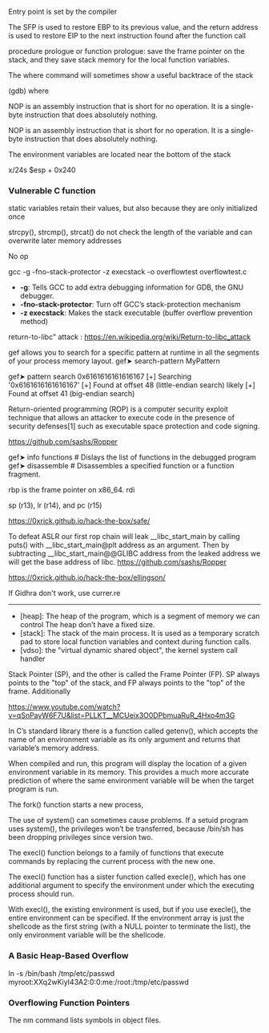 




Entry point is set by the compiler 

The SFP is used to restore EBP to its previous value, and the
return address is used to restore EIP to the next instruction found after the
function call

procedure prologue or function prologue:  save the frame pointer on the stack, and they save stack memory for the local function variables.




The where command will
sometimes show a useful backtrace of the stack

(gdb) where




NOP is an
assembly instruction that is short for no operation. It is a single-byte instruction
that does absolutely nothing.

NOP is an
assembly instruction that is short for no operation. It is a single-byte instruction
that does absolutely nothing.

The environment variables are located near the bottom of the stack

 x/24s $esp + 0x240

### Vulnerable C function

static variables retain their values, but also because
they are only initialized once


strcpy(), strcmp(), strcat() do not check the length of the variable and can overwrite later memory addresses

No op 





gcc -g -fno-stack-protector -z execstack -o overflowtest overflowtest.c

- **-g**: Tells GCC to add extra debugging information for GDB, the GNU debugger.
- **-fno-stack-protector**: Turn off GCC’s stack-protection mechanism
- **-z execstack**: Makes the stack executable (buffer overflow prevention method)


return-to-libc" attack : https://en.wikipedia.org/wiki/Return-to-libc_attack



gef allows you to search for a specific pattern at runtime in all the segments of your process memory layout. 
gef➤ search-pattern MyPattern

gef➤  pattern search 0x6161616161616167
[+] Searching '0x6161616161616167'
[+] Found at offset 48 (little-endian search) likely
[+] Found at offset 41 (big-endian search)


Return-oriented programming (ROP) is a computer security exploit technique that allows an attacker to execute code in the presence of security defenses[1] such as executable space protection and code signing.

https://github.com/sashs/Ropper

gef➤ info functions # Dislays the list of functions in the debugged program
gef➤ disassemble # Disassembles a specified function or a function fragment.



rbp is the frame pointer on x86_64.
rdi

sp (r13), lr (r14), and pc (r15)

https://0xrick.github.io/hack-the-box/safe/


To defeat ASLR our first rop chain will leak __libc_start_main by calling puts() with __libc_start_main@plt address as an argument. Then by subtracting __libc_start_main@@GLIBC address from the leaked address we will get the base address of libc. https://github.com/sashs/Ropper

https://0xrick.github.io/hack-the-box/ellingson/



If Gidhra don't work, use currer.re



- - - 



- [heap]: The heap of the program, which is a segment of memory we can control
The heap don't have a fixed size.
- [stack]: The stack of the main process. It is used as a temporary scratch pad to store local function variables and context during function calls.
- [vdso]: the "virtual dynamic shared object", the kernel system call handler


Stack Pointer (SP), and the other is called the Frame Pointer (FP). SP always points to the "top" of the stack, and FP always points to the "top" of the frame. Additionally

https://www.youtube.com/watch?v=qSnPayW6F7U&list=PLLKT__MCUeix3O0DPbmuaRuR_4Hxo4m3G



 In C’s standard
library there is a function called getenv(), which accepts the name of an environment variable as its only argument and returns that variable’s memory address.

When compiled and run, this program will display the location of a given
environment variable in its memory. This provides a much more accurate
prediction of where the same environment variable will be when the target
program is run.

The fork() function starts a new process, 

The use of system() can sometimes cause problems. If a setuid program
uses system(), the privileges won’t be transferred, because /bin/sh has been
dropping privileges since version two.

The execl() function belongs to a family of functions that execute commands by replacing the current process with the new one.

The execl() function has a sister function called execle(), which has one
additional argument to specify the environment under which the executing
process should run.

With execl(), the existing environment is used, but if you use execle(),
the entire environment can be specified.  If the environment array is just the
shellcode as the first string (with a NULL pointer to terminate the list), the
only environment variable will be the shellcode. 

### A Basic Heap-Based Overflow

ln -s /bin/bash /tmp/etc/passwd
myroot:XXq2wKiyI43A2:0:0:me:/root:/tmp/etc/passwd

### Overflowing Function Pointers

The nm command lists symbols in object files.